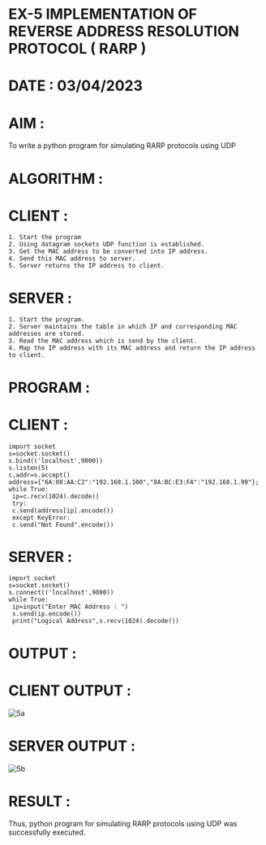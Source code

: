 # EX-5 IMPLEMENTATION OF REVERSE ADDRESS RESOLUTION PROTOCOL ( RARP )

# DATE : 03/04/2023

# AIM :
To write a python program for simulating RARP protocols using UDP

# ALGORITHM :
  # CLIENT :
  ```
  1. Start the program
  2. Using datagram sockets UDP function is established.
  3. Get the MAC address to be converted into IP address.
  4. Send this MAC address to server.
  5. Server returns the IP address to client.
  ```
  
  # SERVER :
  ```
  1. Start the program.
  2. Server maintains the table in which IP and corresponding MAC addresses are stored.
  3. Read the MAC address which is send by the client.
  4. Map the IP address with its MAC address and return the IP address to client.
  ```

# PROGRAM :
# CLIENT :
```
import socket
s=socket.socket()
s.bind(('localhost',9000))
s.listen(5)
c,addr=s.accept()
address={"6A:08:AA:C2":"192.168.1.100","8A:BC:E3:FA":"192.168.1.99"};
while True:
 ip=c.recv(1024).decode()
 try:
 c.send(address[ip].encode())
 except KeyError:
 c.send("Not Found".encode()) 
```

# SERVER :
```
import socket
s=socket.socket()
s.connect(('localhost',9000))
while True:
 ip=input("Enter MAC Address : ")
 s.send(ip.encode())
 print("Logical Address",s.recv(1024).decode())
```
# OUTPUT :
# CLIENT OUTPUT :
![5a](https://github.com/JoshuaSamuel7/19CS405-EX-5/assets/118343296/264c2384-d766-45e0-8f60-8f9b4c84b544)


# SERVER OUTPUT :

![5b](https://github.com/JoshuaSamuel7/19CS405-EX-5/assets/118343296/6c8f1517-b9c1-4412-a99b-df28f30e5cd2)


# RESULT :
Thus, python program for simulating RARP protocols using UDP was successfully executed.
